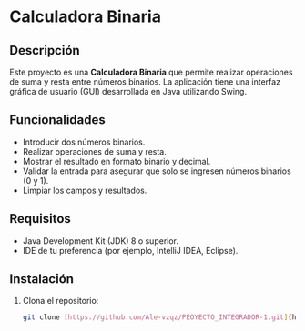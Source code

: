 # Calculadora Binaria

## Descripción

Este proyecto es una **Calculadora Binaria** que permite realizar operaciones de suma y resta entre números binarios. La aplicación tiene una interfaz gráfica de usuario (GUI) desarrollada en Java utilizando Swing.

## Funcionalidades

- Introducir dos números binarios.
- Realizar operaciones de suma y resta.
- Mostrar el resultado en formato binario y decimal.
- Validar la entrada para asegurar que solo se ingresen números binarios (0 y 1).
- Limpiar los campos y resultados.

## Requisitos

- Java Development Kit (JDK) 8 o superior.
- IDE de tu preferencia (por ejemplo, IntelliJ IDEA, Eclipse).

## Instalación

1. Clona el repositorio:
   ```bash
   git clone [https://github.com/Ale-vzqz/PEOYECTO_INTEGRADOR-1.git](https://github.com/Ale-vzqz/PEOYECTO_INTEGRADOR-1.git)

